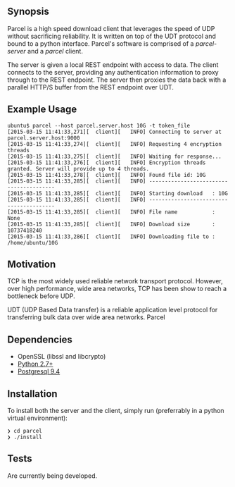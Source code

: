 ## Synopsis

Parcel is a high speed download client that leverages the speed of UDP without sacrificing reliability.  It is written on top of the UDT protocol and bound to a python interface.  Parcel's software is comprised of a *parcel-server* and a *parcel* client.  

The server is given a local REST endpoint with access to data.  The client connects to the server, providing any authentication information to proxy through to the REST endpoint.  The server then proxies the data back with a parallel HTTP/S buffer from the REST endpoint over UDT.

## Example Usage

```
ubuntu$ parcel --host parcel.server.host 10G -t token_file
[2015-03-15 11:41:33,271][  client][   INFO] Connecting to server at parcel.server.host:9000
[2015-03-15 11:41:33,274][  client][   INFO] Requesting 4 encryption threads
[2015-03-15 11:41:33,275][  client][   INFO] Waiting for response...
[2015-03-15 11:41:33,276][  client][   INFO] Encryption threads granted. Server will provide up to 4 threads.
[2015-03-15 11:41:33,278][  client][   INFO] Found file id: 10G
[2015-03-15 11:41:33,285][  client][   INFO] ----------------------------------------
[2015-03-15 11:41:33,285][  client][   INFO] Starting download   : 10G
[2015-03-15 11:41:33,285][  client][   INFO] ----------------------------------------
[2015-03-15 11:41:33,285][  client][   INFO] File name           : None
[2015-03-15 11:41:33,285][  client][   INFO] Download size       : 10737418240
[2015-03-15 11:41:33,286][  client][   INFO] Downloading file to : /home/ubuntu/10G
```

## Motivation

TCP is the most widely used reliable network transport protocol. However, over high performance, wide area networks, TCP has been show to reach a bottleneck before UDP. 

UDT (UDP Based Data transfer) is a reliable application level protocol for transferring bulk data over wide area networks. Parcel

## Dependencies

- OpenSSL (libssl and libcrypto)
- [Python 2.7+](http://python.org/)
- [Postgresql 9.4](http://www.postgresql.org/download/)

## Installation

To install both the server and the client, simply run (preferrably in a python virtual environment):
```
❯ cd parcel
❯ ./install
```

## Tests

Are currently being developed.
